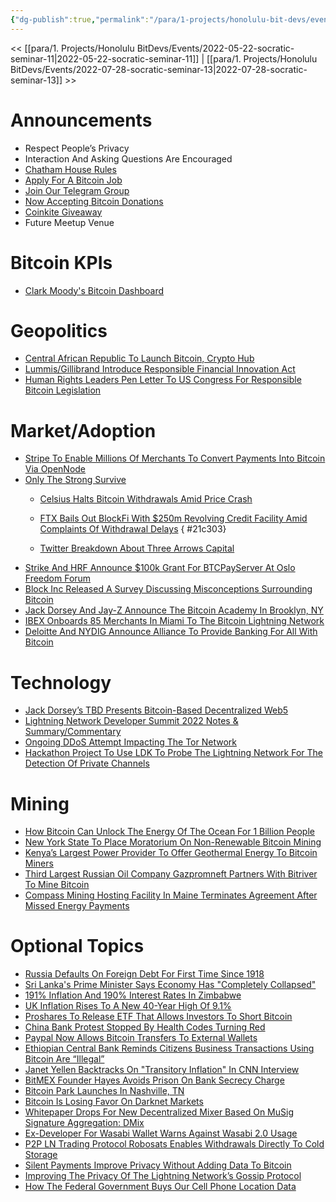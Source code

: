 ```yaml
---
{"dg-publish":true,"permalink":"/para/1-projects/honolulu-bit-devs/events/2022-06-27-socratic-seminar-12/","title":"Socratic 12","tags":["bitdevs, socratic-12, bitcoin, resource"],"noteIcon":"3","created":"2022-11-21T22:26:28.386-10:00","updated":"2023-04-11T13:13:01.307-10:00"}
---
```



<< [[para/1. Projects/Honolulu BitDevs/Events/2022-05-22-socratic-seminar-11\|2022-05-22-socratic-seminar-11]] | [[para/1. Projects/Honolulu BitDevs/Events/2022-07-28-socratic-seminar-13\|2022-07-28-socratic-seminar-13]] >>

# Announcements

- Respect People’s Privacy
- Interaction And Asking Questions Are Encouraged
- [Chatham House Rules](https://www.chathamhouse.org/about-us/chatham-house-rule)
- [Apply For A Bitcoin Job](https://bitcoinerjobs.com/)
- [Join Our Telegram Group](https://t.me/+Uh9gbHO9EHFkZWJh)
- [Now Accepting Bitcoin Donations](https://checkout.opennode.com/p/5dea6b7a-d33c-4fda-b54c-98f092814c7d)
- [Coinkite Giveaway](https://coinkite.com/)
- Future Meetup Venue

# Bitcoin KPIs

- [Clark Moody's Bitcoin Dashboard](https://bitcoin.clarkmoody.com/dashboard/)

# Geopolitics

- [Central African Republic To Launch Bitcoin, Crypto Hub](https://bitcoinmagazine.com/business/central-african-republic-to-launch-bitcoin-crypto-hub)
- [Lummis/Gillibrand Introduce Responsible Financial Innovation Act](https://bitcoinmagazine.com/business/heres-whats-in-senator-lummis-bitcoin-bill)
- [Human Rights Leaders Pen Letter To US Congress For Responsible Bitcoin Legislation](https://bitcoinmagazine.com/legal/human-rights-leaders-write-bitcoin-letter-to-congress)

# Market/Adoption

- [Stripe To Enable Millions Of Merchants To Convert Payments Into Bitcoin Via OpenNode](https://bitcoinmagazine.com/business/stripe-and-opennode-to-release-app-for-bitcoin-payments)
- [Only The Strong Survive](https://www.uncerto.com/only-the-strong-survive)
  - [Celsius Halts Bitcoin Withdrawals Amid Price Crash](https://bitcoinmagazine.com/markets/celsius-halts-bitcoin-withdrawals-what-went-wrong)
  - [FTX Bails Out BlockFi With $250m Revolving Credit Facility Amid Complaints Of Withdrawal Delays](https://nitter.net/BlockFiZac/status/1539216594383028224)
{ #21c303}

  - [Twitter Breakdown About Three Arrows Capital](https://twitter.com/FatManTerra/status/1539974901464895490)
- [Strike And HRF Announce $100k Grant For BTCPayServer At Oslo Freedom Forum](https://nitter.net/BtcpayServer/status/1529065438298120198)
- [Block Inc Released A Survey Discussing Misconceptions Surrounding Bitcoin](https://bitcoinmagazine.com/business/block-and-wakefield-research-release-bitcoin-survey-report)
- [Jack Dorsey And Jay-Z Announce The Bitcoin Academy In Brooklyn, NY](https://www.brooklynpaper.com/marcy-house-residents-jay-z-bitcoin-academy/)
- [IBEX Onboards 85 Merchants In Miami To The Bitcoin Lightning Network](https://bitcoinmagazine.com/business/ibex-onboard-85-merchants-in-miami-to-bitcoin)
- [Deloitte And NYDIG Announce Alliance To Provide Banking For All With Bitcoin](https://www.prnewswire.com/news-releases/deloitte-and-nydig-announce-alliance-to-provide-banking-for-all-with-bitcoin-301571356.html)

# Technology

- [Jack Dorsey’s TBD Presents Bitcoin-Based Decentralized Web5](https://bitcoinmagazine.com/business/jack-dorseys-tbd-presents-bitcoin-based-decentralized-web5)
- [Lightning Network Developer Summit 2022 Notes & Summary/Commentary](https://bitcoinops.org/en/newsletters/2022/06/15/#summary-of-ln-developer-meeting)
- [Ongoing DDoS Attempt Impacting The Tor Network](https://status.torproject.org/issues/2022-06-09-network-ddos)
- [Hackathon Project To Use LDK To Probe The Lightning Network For The Detection Of Private Channels](https://github.com/BitcoinDevShop/hidden-lightning-network)


# Mining

- [How Bitcoin Can Unlock The Energy Of The Ocean For 1 Billion People](https://bitcoinmagazine.com/business/bitcoin-unlocks-ocean-energy)
- [New York State To Place Moratorium On Non-Renewable Bitcoin Mining](https://bitcoinmagazine.com/business/new-york-to-place-moratorium-on-carbon-based-bitcoin-mining)
- [Kenya’s Largest Power Provider To Offer Geothermal Energy To Bitcoin Miners](https://bitcoinmagazine.com/business/kengen-to-provide-geothermal-energy-to-bitcoin-miners-in-kenya)
- [Third Largest Russian Oil Company Gazpromneft Partners With Bitriver To Mine Bitcoin](https://bitcoinmagazine.com/business/gazpromneft-partners-with-bitriver-to-mine-bitcoin)
- [Compass Mining Hosting Facility In Maine Terminates Agreement After Missed Energy Payments](https://twitter.com/dynamicsmining/status/1541262827096358912?s=12&t=X0G0MUtfoi8qErlv3SOlaA)

# Optional Topics

- [Russia Defaults On Foreign Debt For First Time Since 1918](https://www.bbc.com/news/business-61929926)
- [Sri Lanka's Prime Minister Says Economy Has "Completely Collapsed"](https://www.cnn.com/2022/06/23/asia/sri-lanka-economy-collapse-prime-minister-intl-hnk/index.html)
- [191% Inflation And 190% Interest Rates In Zimbabwe](https://twitter.com/gladstein/status/1540766157212332032?s=20&t=WVnbyTD6Pk10__2VDUk4Cw)
- [UK Inflation Rises To A New 40-Year High Of 9.1%](https://twitter.com/BloombergUK/status/1539491204575989761?s=20&t=74md4g3rOXJx2U8eQ85xzg)
- [Proshares To Release ETF That Allows Investors To Short Bitcoin](https://bitcoinmagazine.com/markets/proshares-to-release-short-bitcoin-strategy-etf)
- [China Bank Protest Stopped By Health Codes Turning Red](https://www.reuters.com/world/china/china-bank-protest-stopped-by-health-codes-turning-red-depositors-say-2022-06-14/)
- [Paypal Now Allows Bitcoin Transfers To External Wallets](https://bitcoinmagazine.com/business/paypal-allows-bitcoin-crypto-transfers-to-external-wallets)
- [Ethiopian Central Bank Reminds Citizens Business Transactions Using Bitcoin Are “Illegal”](https://bitcoinmagazine.com/business/bitcoin-transactions-are-illegal-ethiopian-central-bank)
- [Janet Yellen Backtracks On "Transitory Inflation" In CNN Interview](https://www.cnn.com/2022/05/31/politics/treasury-secretary-janet-yellen-inflation-cnntv/index.html)
- [BitMEX Founder Hayes Avoids Prison On Bank Secrecy Charge](https://www.bloomberg.com/news/articles/2022-05-20/bitmex-co-founder-arthur-hayes-sentenced-to-two-years-probation)
- [Bitcoin Park Launches In Nashville, TN](https://twitter.com/ODELL/status/1534884076108275713)
- [Bitcoin Is Losing Favor On Darknet Markets](https://bitcoinmagazine.com/markets/bitcoin-is-losing-favor-on-darknet-markets)
- [Whitepaper Drops For New Decentralized Mixer Based On MuSig Signature Aggregation: DMix](https://fadibarbara.it/papers/dmix.pdf)
- [Ex-Developer For Wasabi Wallet Warns Against Wasabi 2.0 Usage](https://nitter.net/mHaGqnOACyFm0h5/status/1536442355003293700)
- [P2P LN Trading Protocol Robosats Enables Withdrawals Directly To Cold Storage](https://twitter.com/robosats/status/1538498256400965632)
- [Silent Payments Improve Privacy Without Adding Data To Bitcoin](https://bitcoinmagazine.com/technical/silent-payments-improve-privacy-without-bitcoin-data)
- [Improving The Privacy Of The Lightning Network’s Gossip Protocol](https://bitcoinmagazine.com/technical/bitcoin-lightning-gossip-protocol-privacy)
- [How The Federal Government Buys Our Cell Phone Location Data](https://www.eff.org/deeplinks/2022/06/how-federal-government-buys-our-cell-phone-location-data)

